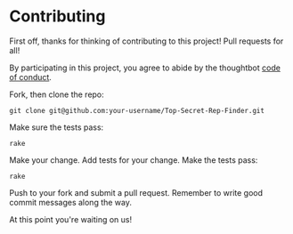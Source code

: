 # Contributing

First off, thanks for thinking of contributing to this project! Pull requests for all!

By participating in this project, you agree to abide by the thoughtbot [code of conduct](https://thoughtbot.com/open-source-code-of-conduct).

Fork, then clone the repo:

```
git clone git@github.com:your-username/Top-Secret-Rep-Finder.git
```

Make sure the tests pass:
```
rake
```

Make your change. Add tests for your change. Make the tests pass:
```
rake
```
Push to your fork and submit a pull request. Remember to write good commit messages along the way.

At this point you're waiting on us!
